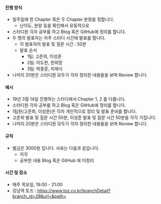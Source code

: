 #### 진행 방식

- 일주일에 한 Chapter 혹은 두 Chapter 분량을 정합니다.
  - 난이도, 분량 등을 확인해서 유동적으로
- 스터디원 각자 공부를 하고 Blog 혹은 GitHub에 정리를 합니다.
- 두 명의 발표자는 차주 스터디 시간에 발표를 합니다.
  - 각 발표자의 발표 및 질문 시간 : 50분
  - 발표 순서
    - 1팀: 고준희, 이성준
    - 2팀: 이도한, 한희망
    - 3팀: 박종훈, 피재식
- 나머지 20분은 스터디원 모두가 각자 정리한 내용들을 보며 Review 합니다.

#### 예시

- 19년 3월 14일 진행하는 스터디에서 Chapter 1, 2 를 다룹니다.
- 스터디원 각자 공부를 하고 Blog 혹은 GitHub에 정리를 합니다.
- 1팀원(고준희, 이성준)은 각자 개인적으로 정리 및 발표 준비를 합니다.
- 고준희 발표 및 질문 시간 50분, 이성준 발표 및 질문 시간 50분을 각각 가집니다.
- 나머지 20분은 스터디원 모두가 각자 정리한 내용들을 보며 Review 합니다.

#### 규칙

- 벌금은 3000원 입니다. 사유는 다음과 같습니다.
  - 지각
  - 공부한 내용 Blog 혹은 GitHub 에 미정리

#### 시간 및 장소

- 매주 목요일, 19:00 - 21:00
- 강남역 토즈 : https://www.toz.co.kr/branchDetail?branch_id=28&url=&path=
